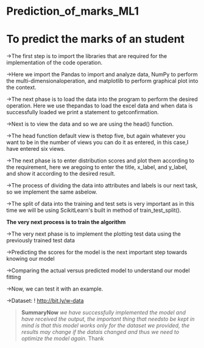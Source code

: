 # Prediction_of_marks_ML1
# To predict the marks of an student
->The first step is to import the libraries that are required for the implementation of the code operation.

->Here we import the Pandas to import and analyze data, NumPy to perform the multi-dimensionaloperation, and matplotlib to perform graphical plot into the context.

->The next phase is to load the data into the program to perform the desired operation. Here we use thepandas to load the excel data and when data is successfully loaded we print a statement  to getconfirmation.

->Next is to view the data and so we are using the head() function. 

->The head function default view is thetop five, but again whatever you want to be in the number of views you can do it as entered, in this case,I have entered six views.

->The next phase is to enter distribution scores and plot them according to the requirement, here we aregoing to enter the title, x_label, and y_label, and show it according to the desired result.

->The process of dividing the data into attributes and labels is our next task, so we implement the same asbelow.

->The split of data into the training and test sets is very important as in this time we will be using ScikitLearn's built in method of train_test_split().

**The very next process is to train the algorithm**

->The very next phase is to implement the plotting test data using the previously trained test data

->Predicting the scores for the model is the next important step towards knowing our model

->Comparing the actual versus predicted model to understand our model fitting

->Now, we can test it with an example.

->Dataset: ! http://bit.ly/w-data 
>**SummaryNow**
*we have successfully implemented the model and have received the output, the important thing that needsto be kept in mind  is that this model works only for the dataset we provided, the results may change if the datais changed and thus we need to optimize the model again.*
Thank



